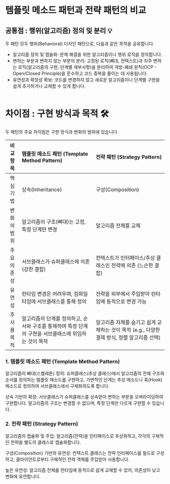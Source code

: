 # 템플릿 메소드 패턴과 전략 패턴의 비교

## 공통점 : 행위(알고리즘) 정의 및 분리 💡
두 패턴 모두 행위(Behavioral) 디자인 패턴으로, 다음과 같은 목적을 공유합니다.

- 알고리즘 정의 및 캡슐화: 문제 해결을 위한 알고리즘이나 행위 로직을 정의합니다.
- 변하는 부분과 변하지 않는 부분의 분리: 고정된 로직(뼈대, 컨텍스트)과 자주 변하는 로직(알고리즘의 구현, 단계별 세부사항)을 분리하여 개방-폐쇄 원칙(OCP - Open/Closed Principle)을 준수하고 코드 중복을 줄이는 데 사용됩니다.
- 유연성과 확장성 확보: 코드를 변경하지 않고 새로운 알고리즘이나 단계별 구현을 쉽게 추가하거나 교체할 수 있게 합니다.<br><br>

# 차이점 : 구현 방식과 목적 🛠️
두 패턴의 주요 차이점은 구현 방식과 변화의 범위에 있습니다.

| 비교 항목 | 템플릿 메소드 패턴 (Template Method Pattern) | 전략 패턴 (Strategy Pattern) |
|:---:|:---|:---|
| 핵심 기법 | 상속(Inheritance) | 구성(Composition) |
| 변화의 범위 | 알고리즘의 구조(뼈대)는 고정, 특정 단계만 변경 | 알고리즘 전체를 교체 |
| 주요 의존성 | 서브클래스가 슈퍼클래스에 의존 (강한 결합) | 컨텍스트가 인터페이스/추상 클래스인 전략에 의존 (느슨한 결합) |
| 유연성 | 런타임 변경은 어려우며, 컴파일 타임에 서브클래스를 통해 정의 | 전략을 외부에서 주입받아 런타임에 동적으로 변경 가능 |
| 주 사용 목적 | 알고리즘의 단계를 정의하고, 순서와 구조를 통제하며 특정 단계의 구현을 서브클래스에 위임하는 것이 목적 | 알고리즘 자체를 숨기고 쉽게 교체하는 것이 목적 (e.g., 다양한 결제 방식, 정렬 알고리즘 선택) |


### 1. 템플릿 메소드 패턴 (Template Method Pattern)
알고리즘의 뼈대(스켈레톤) 정의: 슈퍼클래스(추상 클래스)에서 알고리즘의 전체 구조와 순서를 정의하는 템플릿 메소드를 구현하고, 가변적인 단계는 추상 메소드나 훅(Hook) 메소드로 정의하여 서브클래스에서 구체화하도록 합니다.

상속 기반의 확장: 서브클래스가 슈퍼클래스를 상속받아 변하는 부분을 오버라이딩하여 구현합니다. 알고리즘의 구조는 변경할 수 없으며, 특정 단계만 다르게 구현할 수 있습니다.

### 2. 전략 패턴 (Strategy Pattern)
알고리즘의 캡슐화 및 주입: 알고리즘(전략)을 인터페이스로 추상화하고, 각각의 구체적인 전략을 별도의 클래스로 캡슐화합니다.

구성(Composition) 기반의 유연성: 컨텍스트 클래스는 전략 인터페이스를 필드로 구성하고, 클라이언트로부터 구체적인 전략 객체를 주입받아 사용합니다.

높은 유연성: 알고리즘 전체를 런타임에 동적으로 쉽게 교체할 수 있어, 의존성이 낮고 변화에 유연합니다.
